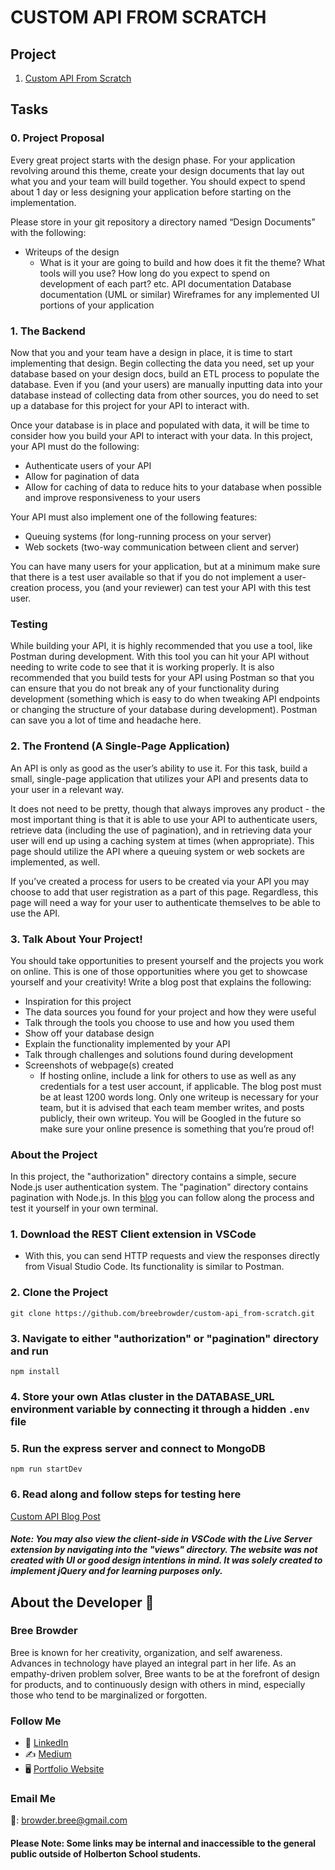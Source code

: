 # CUSTOM API FROM SCRATCH

## Project

1. [Custom API From Scratch](https://intranet.hbtn.io/projects/2697)


## Tasks
### 0. Project Proposal

Every great project starts with the design phase. For your application revolving around this theme, create your design documents that lay out what you and your team will build together. You should expect to spend about 1 day or less designing your application before starting on the implementation.

Please store in your git repository a directory named “Design Documents” with the following:

* Writeups of the design
    - What is it your are going to build and how does it fit the theme?
    What tools will you use?
    How long do you expect to spend on development of each part?
    etc.
    API documentation
    Database documentation (UML or similar)
    Wireframes for any implemented UI portions of your application
 
### 1. The Backend

Now that you and your team have a design in place, it is time to start implementing that design. Begin collecting the data you need, set up your database based on your design docs, build an ETL process to populate the database. Even if you (and your users) are manually inputting data into your database instead of collecting data from other sources, you do need to set up a database for this project for your API to interact with.

Once your database is in place and populated with data, it will be time to consider how you build your API to interact with your data. In this project, your API must do the following:

* Authenticate users of your API
* Allow for pagination of data
* Allow for caching of data to reduce hits to your database when possible and improve responsiveness to your users

Your API must also implement one of the following features:

* Queuing systems (for long-running process on your server)
* Web sockets (two-way communication between client and server)

You can have many users for your application, but at a minimum make sure that there is a test user available so that if you do not implement a user-creation process, you (and your reviewer) can test your API with this test user.

### Testing
While building your API, it is highly recommended that you use a tool, like Postman during development. With this tool you can hit your API without needing to write code to see that it is working properly. It is also recommended that you build tests for your API using Postman so that you can ensure that you do not break any of your functionality during development (something which is easy to do when tweaking API endpoints or changing the structure of your database during development). Postman can save you a lot of time and headache here.


 
### 2. The Frontend (A Single-Page Application)

An API is only as good as the user’s ability to use it. For this task, build a small, single-page application that utilizes your API and presents data to your user in a relevant way.

It does not need to be pretty, though that always improves any product - the most important thing is that it is able to use your API to authenticate users, retrieve data (including the use of pagination), and in retrieving data your user will end up using a caching system at times (when appropriate). This page should utilize the API where a queuing system or web sockets are implemented, as well.

If you’ve created a process for users to be created via your API you may choose to add that user registration as a part of this page. Regardless, this page will need a way for your user to authenticate themselves to be able to use the API.

 
### 3. Talk About Your Project!

You should take opportunities to present yourself and the projects you work on online. This is one of those opportunities where you get to showcase yourself and your creativity! Write a blog post that explains the following:

* Inspiration for this project
* The data sources you found for your project and how they were useful
* Talk through the tools you choose to use and how you used them
* Show off your database design
* Explain the functionality implemented by your API
* Talk through challenges and solutions found during development
* Screenshots of webpage(s) created
    - If hosting online, include a link for others to use as well as any credentials for a test user account, if applicable.
The blog post must be at least 1200 words long. Only one writeup is necessary for your team, but it is advised that each team member writes, and posts publicly, their own writeup. You will be Googled in the future so make sure your online presence is something that you’re proud of!


### About the Project
In this project, the "authorization" directory contains a simple, secure Node.js user authentication system. The "pagination" directory contains pagination with Node.js.
In this [blog](https://docs.google.com/document/d/17dn3tvCpfdYbil0Uc-eQ51QSFmiadGk10McGus3nV84/edit?usp=sharing) you can follow along the process and test it yourself in your own terminal.

### 1. Download the REST Client extension in VSCode
* With this, you can send HTTP requests and view the responses directly from Visual Studio Code. Its functionality is similar to Postman.

### 2. Clone the Project
```
git clone https://github.com/breebrowder/custom-api_from-scratch.git
```

### 3. Navigate to either "authorization" or "pagination" directory and run
```
npm install
```
### 4. Store your own Atlas cluster in the DATABASE_URL environment variable by connecting it through a hidden ```.env``` file

### 5. Run the express server and connect to MongoDB
```
npm run startDev
```
### 6. Read along and follow steps for testing here
[Custom API Blog Post](https://docs.google.com/document/d/17dn3tvCpfdYbil0Uc-eQ51QSFmiadGk10McGus3nV84/edit?usp=sharing)

##### Note: You may also view the client-side in VSCode with the Live Server extension by navigating into the "views" directory. The website was not created with UI or good design intentions in mind. It was solely created to implement jQuery and for learning purposes only.

## About the Developer  💬

### Bree Browder

Bree is known for her creativity, organization, and self awareness. Advances in technology have played an integral part in her life. As an empathy-driven problem solver, Bree wants to be at the forefront of design for products, and to continuously design with others in mind, especially those who tend to be marginalized or forgotten.

### Follow Me

- 📁 [LinkedIn](https://www.linkedin.com/in/breebrowder/)
- ✍️ [Medium](https://medium.com/@breebrowder)
- 🖥️ [Portfolio Website](https://breebrowder.github.io)

### Email Me
📩: browder.bree@gmail.com


#### Please Note: Some links may be internal and inaccessible to the general public outside of Holberton School students.

